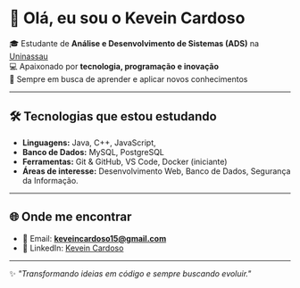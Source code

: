 # 👋 Olá, eu sou o Kevein Cardoso  

🎓 Estudante de **Análise e Desenvolvimento de Sistemas (ADS)** na [Uninassau](https://www.uninassau.edu.br/)  
💻 Apaixonado por **tecnologia, programação e inovação**  
🚀 Sempre em busca de aprender e aplicar novos conhecimentos  

---

## 🛠️ Tecnologias que estou estudando
- **Linguagens:** Java, C++, JavaScript,
- **Banco de Dados:** MySQL, PostgreSQL  
- **Ferramentas:** Git & GitHub, VS Code, Docker (iniciante) 
- **Áreas de interesse:** Desenvolvimento Web, Banco de Dados, Segurança da Informação.  

---


## 🌐 Onde me encontrar
- 📧 Email: **keveincardoso15@gmail.com**   
- 💼 LinkedIn: [Kevein Cardoso](https://www.linkedin.com)   

---

✨ *"Transformando ideias em código e sempre buscando evoluir."*
